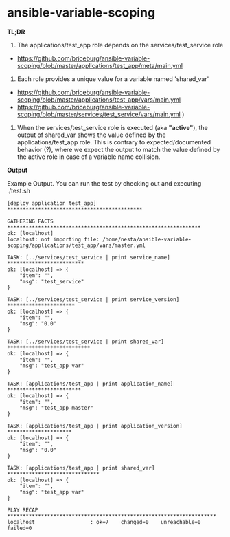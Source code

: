 ansible-variable-scoping
========================


**TL;DR**

1. The applications/test_app role depends on the services/test_service role
  * https://github.com/briceburg/ansible-variable-scoping/blob/master/applications/test_app/meta/main.yml

1. Each role provides a unique value for a variable named 'shared_var'
  * https://github.com/briceburg/ansible-variable-scoping/blob/master/applications/test_app/vars/main.yml
  * https://github.com/briceburg/ansible-variable-scoping/blob/master/services/test_service/vars/main.yml )

1. When the services/test_service role is executed (aka **"active"**), the output of shared_var shows the value defined by the applications/test_app role. This is contrary to expected/documented behavior (?), where we expect the output to match the value defined by the active role in case of a variable name collision. 


**Output**

Example Output. You can run the test by checking out and executing ./test.sh


```
[deploy application test_app] ******************************************** 

GATHERING FACTS *************************************************************** 
ok: [localhost]
localhost: not importing file: /home/nesta/ansible-variable-scoping/applications/test_app/vars/master.yml

TASK: [../services/test_service | print service_name] ************************* 
ok: [localhost] => {
    "item": "", 
    "msg": "test_service"
}

TASK: [../services/test_service | print service_version] ********************** 
ok: [localhost] => {
    "item": "", 
    "msg": "0.0"
}

TASK: [../services/test_service | print shared_var] *************************** 
ok: [localhost] => {
    "item": "", 
    "msg": "test_app var"
}

TASK: [applications/test_app | print application_name] ************************ 
ok: [localhost] => {
    "item": "", 
    "msg": "test_app-master"
}

TASK: [applications/test_app | print application_version] ********************* 
ok: [localhost] => {
    "item": "", 
    "msg": "0.0"
}

TASK: [applications/test_app | print shared_var] ****************************** 
ok: [localhost] => {
    "item": "", 
    "msg": "test_app var"
}

PLAY RECAP ******************************************************************** 
localhost                  : ok=7    changed=0    unreachable=0    failed=0 
